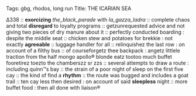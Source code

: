 Tags: gbg, rhodos, long run
Title: THE ICARIAN SEA
  
Δ338 :: **exorcizing** _the_black_parade_ with _la_gazza_ladra_ :: complete chaos and total **disregard** to loyalty programs ::  getzunrequested advice and not giving two pieces of dry manure about it :: perfectly conducted boarding : despite the middle seat :: chicken stew and potatoes for brekkie : not exactly **agreeable** :: luggage handler for all :: relinquishez the last row : on account of a filthy bus :: of courseforgetz thee backpack : angetz littlele traction from the half mongo apollo® blonde eatz tootoo much buffet fooretirez toezto the chamberszz sr zzs :: several attempts to draw a route : including quinn™s bay :: the strain of a poor night of sleep on the first five cay :: the kind of find a **rhythm** :: the route was bugged and includes a goat trail :: ten cay less then desired : on account of said **sleepless** night :: more buffet food : then all done with liaison®  
<!--stackedit_data:
eyJoaXN0b3J5IjpbNjE0MDk0NzU0XX0=
-->
